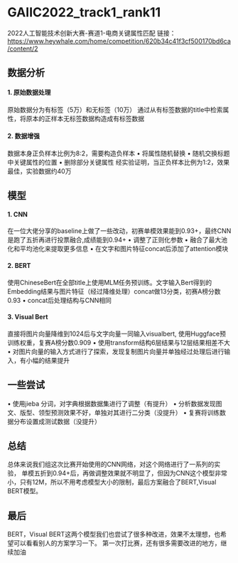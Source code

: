 # GAIIC2022_track1_rank11
2022人工智能技术创新大赛-赛道1-电商关键属性匹配 
链接：https://www.heywhale.com/home/competition/620b34c41f3cf500170bd6ca/content/2
## 数据分析
#### 1. 原始数据处理
原始数据分为有标签（5万）和无标签（10万）
通过从有标签数据的title中检索属性，将原本的正样本无标签数据构造成有标签数据
#### 2. 数据增强
数据本身正负样本比例为8:2，需要构造负样本
• 将属性随机替换
• 随机交换标题中关键属性的位置
• 删除部分关键属性
经实验证明，当正负样本比例为1:2，效果最佳，实验数据约40万
## 模型
#### 1. CNN 
在一位大佬分享的baseline上做了一些改动，初赛单模效果能到0.93+，最终CNN是跑了五折再进行投票融合,成绩能到0.94+
• 调整了正则化参数
• 融合了最大池化和平均池化来提取更多信息
• 在文字和图片特征concat后添加了attention模块
#### 2. BERT
使用ChineseBert在全部title上使用MLM任务预训练。文字输入Bert得到的Embedding结果与图片特征（经过降维处理）concat做13分类，初赛A榜分数0.93
• concat后处理结构与CNN相同
#### 3. Visual Bert
直接将图片向量降维到1024后与文字向量一同输入visualbert, 使用Huggface预训练权重，复赛A榜分数0.909
• 使用transform结构6层结果与12层结果相差不大
• 对图片向量的输入方式进行了探索，发现复制图片向量并单独经过处理后进行输入，有小幅的结果提升
## 一些尝试
• 使用jieba 分词，对字典根据数据集进行了调整（有提升）
• 分析数据发现图文、版型、领型预测效果不好，单独对其进行二分类（没提升）
• 复赛将训练数据分布设置成测试数据（没提升）
## 总结
总体来说我们组这次比赛开始使用的CNN网络，对这个网络进行了一系列的实验，
单模五折到0.94+后，再做调整效果就不明显了，但因为CNN这个模型非常小，只有12M，所以不用考虑模型大小的限制，最后方案融合了BERT,Visual BERT模型。
## 最后
BERT，Visual BERT这两个模型我们也尝试了很多种改进，效果不太理想，也希望可以看看别人的方案学习一下。
第一次打比赛，还有很多需要改进的地方，继续加油

